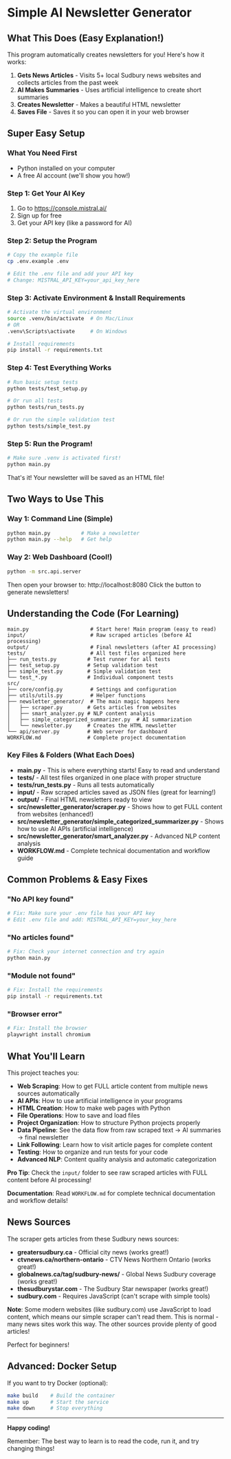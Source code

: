 # Simple AI Newsletter Generator

## What This Does (Easy Explanation!)

This program automatically creates newsletters for you! Here's how it works:

1. **Gets News Articles** - Visits 5+ local Sudbury news websites and collects articles from the past week
2. **AI Makes Summaries** - Uses artificial intelligence to create short summaries  
3. **Creates Newsletter** - Makes a beautiful HTML newsletter
4. **Saves File** - Saves it so you can open it in your web browser

## Super Easy Setup

### What You Need First
- Python installed on your computer
- A free AI account (we'll show you how!)

### Step 1: Get Your AI Key
1. Go to https://console.mistral.ai/
2. Sign up for free
3. Get your API key (like a password for AI)

### Step 2: Setup the Program
```bash
# Copy the example file
cp .env.example .env

# Edit the .env file and add your API key
# Change: MISTRAL_API_KEY=your_api_key_here
```

### Step 3: Activate Environment & Install Requirements
```bash
# Activate the virtual environment
source .venv/bin/activate  # On Mac/Linux
# OR
.venv\Scripts\activate     # On Windows

# Install requirements
pip install -r requirements.txt
```

### Step 4: Test Everything Works
```bash
# Run basic setup tests
python tests/test_setup.py

# Or run all tests
python tests/run_tests.py

# Or run the simple validation test
python tests/simple_test.py
```

### Step 5: Run the Program!
```bash
# Make sure .venv is activated first!
python main.py
```

That's it! Your newsletter will be saved as an HTML file!

## Two Ways to Use This

### Way 1: Command Line (Simple)
```bash
python main.py          # Make a newsletter
python main.py --help   # Get help
```

### Way 2: Web Dashboard (Cool!)
```bash
python -m src.api.server
```
Then open your browser to: http://localhost:8080
Click the button to generate newsletters!

## Understanding the Code (For Learning)

```text
main.py                    # Start here! Main program (easy to read)
input/                     # Raw scraped articles (before AI processing)
output/                    # Final newsletters (after AI processing)
tests/                     # All test files organized here
├── run_tests.py          # Test runner for all tests
├── test_setup.py         # Setup validation test
├── simple_test.py        # Simple validation test
└── test_*.py             # Individual component tests
src/
├── core/config.py         # Settings and configuration  
├── utils/utils.py         # Helper functions
├── newsletter_generator/  # The main magic happens here
│   ├── scraper.py        # Gets articles from websites
│   ├── smart_analyzer.py # NLP content analysis
│   ├── simple_categorized_summarizer.py  # AI summarization
│   └── newsletter.py     # Creates the HTML newsletter
└── api/server.py         # Web server for dashboard
WORKFLOW.md               # Complete project documentation
```

### Key Files & Folders (What Each Does)

- **main.py** - This is where everything starts! Easy to read and understand
- **tests/** - All test files organized in one place with proper structure
- **tests/run_tests.py** - Runs all tests automatically
- **input/** - Raw scraped articles saved as JSON files (great for learning!)
- **output/** - Final HTML newsletters ready to view
- **src/newsletter_generator/scraper.py** - Shows how to get FULL content from websites (enhanced!)
- **src/newsletter_generator/simple_categorized_summarizer.py** - Shows how to use AI APIs (artificial intelligence)
- **src/newsletter_generator/smart_analyzer.py** - Advanced NLP content analysis
- **WORKFLOW.md** - Complete technical documentation and workflow guide

## Common Problems & Easy Fixes

### "No API key found" 
```bash
# Fix: Make sure your .env file has your API key
# Edit .env file and add: MISTRAL_API_KEY=your_key_here
```

### "No articles found"
```bash
# Fix: Check your internet connection and try again
python main.py
```

### "Module not found" 
```bash
# Fix: Install the requirements
pip install -r requirements.txt
```

### "Browser error"
```bash
# Fix: Install the browser
playwright install chromium
```

## What You'll Learn

This project teaches you:

- **Web Scraping**: How to get FULL article content from multiple news sources automatically
- **AI APIs**: How to use artificial intelligence in your programs  
- **HTML Creation**: How to make web pages with Python
- **File Operations**: How to save and load files
- **Project Organization**: How to structure Python projects properly
- **Data Pipeline**: See the data flow from raw scraped text → AI summaries → final newsletter
- **Link Following**: Learn how to visit article pages for complete content
- **Testing**: How to organize and run tests for your code
- **Advanced NLP**: Content quality analysis and automatic categorization

**Pro Tip**: Check the `input/` folder to see raw scraped articles with FULL content before AI processing!

**Documentation**: Read `WORKFLOW.md` for complete technical documentation and workflow details!

## News Sources

The scraper gets articles from these Sudbury news sources:

- **greatersudbury.ca** - Official city news (works great!)
- **ctvnews.ca/northern-ontario** - CTV News Northern Ontario (works great!)
- **globalnews.ca/tag/sudbury-news/** - Global News Sudbury coverage (works great!)
- **thesudburystar.com** - The Sudbury Star newspaper (works great!)
- **sudbury.com** - Requires JavaScript (can't scrape with simple tools)

**Note**: Some modern websites (like sudbury.com) use JavaScript to load content, which means our simple scraper can't read them. This is normal - many news sites work this way. The other sources provide plenty of good articles!

Perfect for beginners!

## Advanced: Docker Setup

If you want to try Docker (optional):

```bash
make build    # Build the container  
make up       # Start the service
make down     # Stop everything
```

---

**Happy coding!**

Remember: The best way to learn is to read the code, run it, and try changing things!
